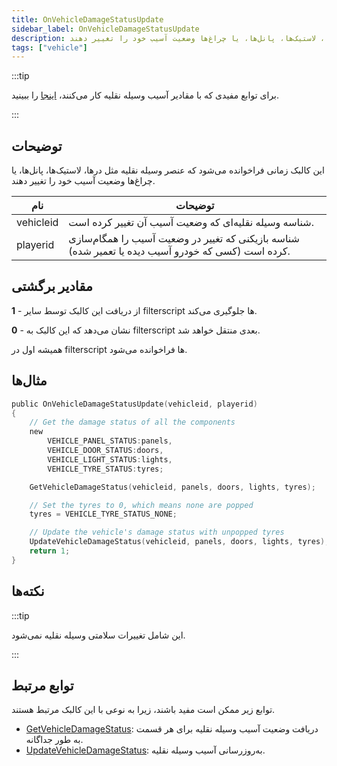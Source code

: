```yaml
---
title: OnVehicleDamageStatusUpdate
sidebar_label: OnVehicleDamageStatusUpdate
description: این کالبک زمانی فراخوانده می‌شود که عنصر وسیله نقلیه مثل درها، لاستیک‌ها، پانل‌ها، یا چراغ‌ها وضعیت آسیب خود را تغییر دهند.
tags: ["vehicle"]
---
```


:::tip

برای توابع مفیدی که با مقادیر آسیب وسیله نقلیه کار می‌کنند، [اینجا](../resources/damagestatus) را ببینید.

:::

## توضیحات

این کالبک زمانی فراخوانده می‌شود که عنصر وسیله نقلیه مثل درها، لاستیک‌ها، پانل‌ها، یا چراغ‌ها وضعیت آسیب خود را تغییر دهند.

| نام       | توضیحات                                                                                           |
| --------- | ------------------------------------------------------------------------------------------------------ |
| vehicleid | شناسه وسیله نقلیه‌ای که وضعیت آسیب آن تغییر کرده است.                                               |
| playerid  | شناسه بازیکنی که تغییر در وضعیت آسیب را همگام‌سازی کرده است (کسی که خودرو آسیب دیده یا تعمیر شده). |

## مقادیر برگشتی

**1** - از دریافت این کالبک توسط سایر filterscript ها جلوگیری می‌کند.

**0** - نشان می‌دهد که این کالبک به filterscript بعدی منتقل خواهد شد.

همیشه اول در filterscript ها فراخوانده می‌شود.

## مثال‌ها

```c
public OnVehicleDamageStatusUpdate(vehicleid, playerid)
{
    // Get the damage status of all the components
    new
        VEHICLE_PANEL_STATUS:panels,
        VEHICLE_DOOR_STATUS:doors,
        VEHICLE_LIGHT_STATUS:lights,
        VEHICLE_TYRE_STATUS:tyres;

    GetVehicleDamageStatus(vehicleid, panels, doors, lights, tyres);

    // Set the tyres to 0, which means none are popped
    tyres = VEHICLE_TYRE_STATUS_NONE;

    // Update the vehicle's damage status with unpopped tyres
    UpdateVehicleDamageStatus(vehicleid, panels, doors, lights, tyres);
    return 1;
}
```

## نکته‌ها

:::tip

این شامل تغییرات سلامتی وسیله نقلیه نمی‌شود.

:::

## توابع مرتبط

توابع زیر ممکن است مفید باشند، زیرا به نوعی با این کالبک مرتبط هستند.

- [GetVehicleDamageStatus](../functions/GetVehicleDamageStatus): دریافت وضعیت آسیب وسیله نقلیه برای هر قسمت به طور جداگانه.
- [UpdateVehicleDamageStatus](../functions/UpdateVehicleDamageStatus): به‌روزرسانی آسیب وسیله نقلیه.